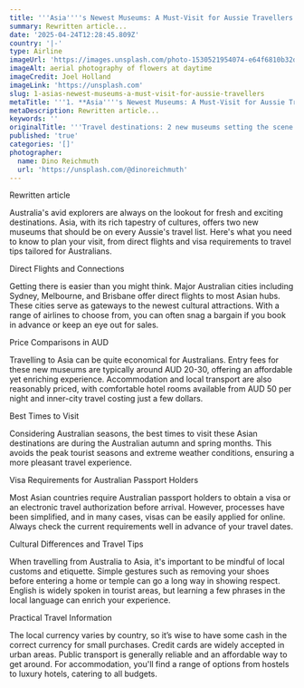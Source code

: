 ```yaml
---
title: '''Asia''''s Newest Museums: A Must-Visit for Aussie Travellers'''
summary: Rewritten article...
date: '2025-04-24T12:28:45.809Z'
country: '|-'
type: Airline
imageUrl: 'https://images.unsplash.com/photo-1530521954074-e64f6810b32d'
imageAlt: aerial photography of flowers at daytime
imageCredit: Joel Holland
imageLink: 'https://unsplash.com'
slug: 1-asias-newest-museums-a-must-visit-for-aussie-travellers
metaTitle: '''1. **Asia''''s Newest Museums: A Must-Visit for Aussie Travellers**'''
metaDescription: Rewritten article...
keywords: ''
originalTitle: '''Travel destinations: 2 new museums setting the scene in Asia - ArtsHub'''
published: 'true'
categories: '[]'
photographer:
  name: Dino Reichmuth
  url: 'https://unsplash.com/@dinoreichmuth'
---
```







Rewritten article

Australia's avid explorers are always on the lookout for fresh and exciting destinations. Asia, with its rich tapestry of cultures, offers two new museums that should be on every Aussie's travel list. Here's what you need to know to plan your visit, from direct flights and visa requirements to travel tips tailored for Australians.

Direct Flights and Connections

Getting there is easier than you might think. Major Australian cities including Sydney, Melbourne, and Brisbane offer direct flights to most Asian hubs. These cities serve as gateways to the newest cultural attractions. With a range of airlines to choose from, you can often snag a bargain if you book in advance or keep an eye out for sales.

Price Comparisons in AUD

Travelling to Asia can be quite economical for Australians. Entry fees for these new museums are typically around AUD 20-30, offering an affordable yet enriching experience. Accommodation and local transport are also reasonably priced, with comfortable hotel rooms available from AUD 50 per night and inner-city travel costing just a few dollars.

Best Times to Visit

Considering Australian seasons, the best times to visit these Asian destinations are during the Australian autumn and spring months. This avoids the peak tourist seasons and extreme weather conditions, ensuring a more pleasant travel experience.

Visa Requirements for Australian Passport Holders

Most Asian countries require Australian passport holders to obtain a visa or an electronic travel authorization before arrival. However, processes have been simplified, and in many cases, visas can be easily applied for online. Always check the current requirements well in advance of your travel dates.

Cultural Differences and Travel Tips

When travelling from Australia to Asia, it's important to be mindful of local customs and etiquette. Simple gestures such as removing your shoes before entering a home or temple can go a long way in showing respect. English is widely spoken in tourist areas, but learning a few phrases in the local language can enrich your experience.

Practical Travel Information

The local currency varies by country, so it’s wise to have some cash in the correct currency for small purchases. Credit cards are widely accepted in urban areas. Public transport is generally reliable and an affordable way to get around. For accommodation, you'll find a range of options from hostels to luxury hotels, catering to all budgets.
